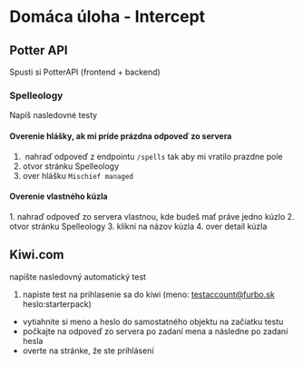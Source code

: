 # Domáca úloha - Intercept

## Potter API
Spusti si PotterAPI (frontend + backend)

### Spelleology

Napíš nasledovné testy

#### Overenie hlášky, ak mi príde prázdna odpoveď zo servera
1.  nahraď odpoveď z endpointu `/spells` tak aby mi vratilo prazdne pole
2. otvor stránku Spelleology 
3. over hlášku `Mischief managed`

#### Overenie vlastného kúzla
1. nahraď odpoveď zo servera vlastnou, kde budeš mať práve jedno kúzlo
2. otvor stránku Spelleology
3. klikni na názov kúzla
4. over detail kúzla

## Kiwi.com
napíšte nasledovný automatický test
1. napiste test na prihlasenie sa do kiwi (meno: testaccount@furbo.sk heslo:starterpack)
- vytiahnite si meno a heslo do samostatného objektu na začiatku testu
- počkajte na odpoveď zo servera po zadaní mena a následne po zadaní hesla
- overte na stránke, že ste prihlásení


